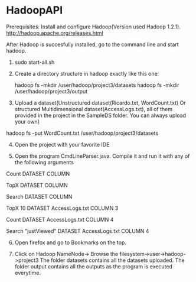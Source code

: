# HadoopAPI
Prerequisites:
Install and configure Hadoop(Version used Hadoop 1.2.1). http://hadoop.apache.org/releases.html

After Hadoop is succesfully installed,  go to the command line and start hadoop.

1) sudo start-all.sh


2) Create a directory structure in hadoop exactly like this one:

   hadoop fs -mkdir /user/hadoop/project3/datasets
   hadoop fs -mkdir /user/hadoop/project3/output

3) Upload a dataset(Unstructured dataset(Ricardo.txt, WordCount.txt) Or structured Multidimensional dataset(AccessLogs.txt), all of them  provided in the project in the SampleDS folder. You can  always upload your own)

hadoop fs -put WordCount.txt /user/hadoop/project3/datasets

4) Open the project with your favorite IDE

5) Open the program CmdLineParser.java.  Compile it and run it with any of the following  arguments
 
Count DATASET <name> COLUMN <number>

TopX <integer> DATASET <name> COLUMN <number>

Search <value> DATASET <name> COLUMN <number>


TopX  10 DATASET AccessLogs.txt COLUMN 3

Count DATASET AccessLogs.txt COLUMN 4

Search "justViewed" DATASET AccessLogs.txt COLUMN 4


6) Open  firefox and go to Bookmarks on the top.

7) Click on Hadoop NameNode-> Browse the filesystem->user->hadoop->project3
   The folder datasets contains all the datasets uploaded. The  folder output contains all the outputs as the program is      executed everytime.



